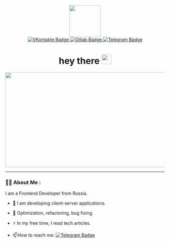 <div id="header" align="center">
  <img src="https://media.giphy.com/media/M9gbBd9nbDrOTu1Mqx/giphy.gif" width="100"/>
<div id="badges" align="center">
  <a href="https://vk.com/vlad_kovalll">
    <img src="https://img.shields.io/badge/VKontakte-blue?style=for-the-badge&logo=vk&logoColor=white" alt="VKontakte Badge"/>
</a>
  <a href="https://gitlab.com/vladichhhh">
    <img src="https://img.shields.io/badge/Gitlab-orange?style=for-the-badge&logo=gitlab&logoColor=white" alt="Gitlab Badge"/>
  </a>
  <a href=" https://t.me/Vovvll">
    <img src="https://img.shields.io/badge/Telegram-blue?style=for-the-badge&logo=telegram&logoColor=white" alt="Telegram Badge"/>
</a>
</div>
<img src="https://komarev.com/ghpvc/?username=vladich21&style=flat-square&color=blue" alt=""/>
<h1>
  hey there
  <img src="https://media.giphy.com/media/hvRJCLFzcasrR4ia7z/giphy.gif" width="30px"/>
</h1>
</div>
<div align="center">
  <img src="https://media.giphy.com/media/dWesBcTLavkZuG35MI/giphy.gif" width="600" height="300"/>
</div>

---

### :man_technologist: About Me :

I am a Frontend Developer from Russia.

- :telescope: I am developing client-server applications.

- :seedling: Optimization, refactoring, bug fixing.

- :zap: In my free time, I read tech articles.

- :mailbox:How to reach me: [![Telegram Badge](https://img.shields.io/badge/-@Vovvll-blue?style=flat&logo=telegram&logoColor=white)](https://t.me/Vovvll)


